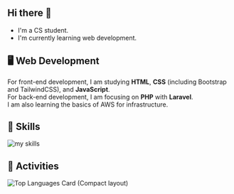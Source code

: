 ## Hi there 👋
- I'm a CS student.
- I'm currently learning web development.

## 🖥️ Web Development
For front-end development, I am studying **HTML**, **CSS** (including Bootstrap and TailwindCSS), and **JavaScript**. <br>
For back-end development, I am focusing on **PHP** with **Laravel**. <br>
I am also learning the basics of AWS for infrastructure. <br>

## 🌱 Skills
<img alt="my skills" src="https://skillicons.dev/icons?theme=dark&perline=7&i=html,css,js,php,laravel,aws" />

## 💪 Activities
![Top Languages Card (Compact layout)](https://github-readme-stats.vercel.app/api/top-langs/?username=Aoi3u&layout=compact)
<!--
**Aoi3u/Aoi3u** is a ✨ _special_ ✨ repository because its `README.md` (this file) appears on your GitHub profile.

Here are some ideas to get you started:

<!--I am currently learning the basics of web development, focusing on both front-end and back-end fundamentals. <br> 
- 🔭 I’m currently working on ...
- 🌱 I’m currently learning 
- 👯 I’m looking to collaborate on ...
- 🤔 I’m looking for help with ...
- 💬 Ask me about ...
- 📫 How to reach me: ...
- 😄 Pronouns: ...
- ⚡ Fun fact: ...
-->

